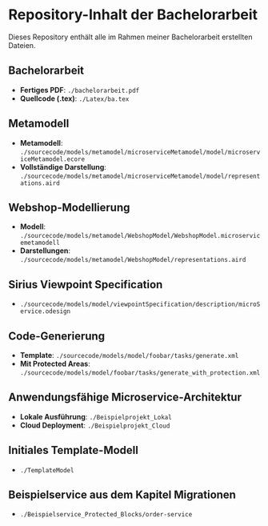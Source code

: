 # Repository-Inhalt der Bachelorarbeit

Dieses Repository enthält alle im Rahmen meiner Bachelorarbeit erstellten Dateien.

## Bachelorarbeit

- **Fertiges PDF**: `./bachelorarbeit.pdf`
- **Quellcode (.tex)**: `./Latex/ba.tex`

## Metamodell

- **Metamodell**: `./sourcecode/models/metamodel/microserviceMetamodel/model/microserviceMetamodel.ecore`
- **Vollständige Darstellung**: `./sourcecode/models/metamodel/microserviceMetamodel/model/representations.aird`

## Webshop-Modellierung

- **Modell**: `./sourcecode/models/metamodel/WebshopModel/WebshopModel.microservicemetamodell`
- **Darstellungen**: `./sourcecode/models/metamodel/WebshopModel/representations.aird`

## Sirius Viewpoint Specification

- `./sourcecode/models/model/viewpointSpecification/description/microService.odesign`

## Code-Generierung

- **Template**: `./sourcecode/models/model/foobar/tasks/generate.xml`
- **Mit Protected Areas**: `./sourcecode/models/model/foobar/tasks/generate_with_protection.xml`

## Anwendungsfähige Microservice-Architektur

- **Lokale Ausführung**: `./Beispielprojekt_Lokal`
- **Cloud Deployment**: `./Beispielprojekt_Cloud`

## Initiales Template-Modell

- `./TemplateModel`

## Beispielservice aus dem Kapitel Migrationen

- `./Beispielservice_Protected_Blocks/order-service`
